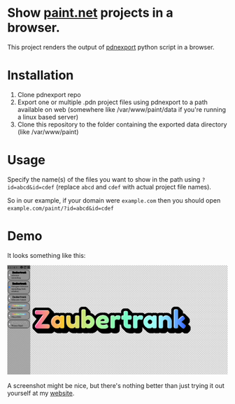 # Show [paint.net](https://getpaint.net/) projects in a browser.

This project renders the output of [pdnexport](https://gitlab.com/christianbrinkmann/pdnexport) python script in a browser.

# Installation

1. Clone pdnexport repo
2. Export one or multiple .pdn project files using pdnexport to a path available on web (somewhere like /var/www/paint/data if you're running a linux based server)
3. Clone this repository to the folder containing the exported data directory (like /var/www/paint)

# Usage

Specify the name(s) of the files you want to show in the path using `?id=abcd&id=cdef` (replace `abcd` and `cdef` with actual project file names).

So in our example, if your domain were `example.com` then you should open
`example.com/paint/?id=abcd&id=cdef`

# Demo

It looks something like this:

![Large screenshot of the program](screenshots/example.png)

A screenshot might be nice, but there's nothing better than just trying it out yourself at my [website](https://christian-f-brinkmann.de/paint/?id=Zaubertrank%20logo&id=testimage&id=singlecolor&id=Windows%20Mac%20Linux%20Logo%202025).